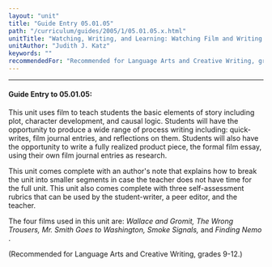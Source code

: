 ```yaml
---
layout: "unit"
title: "Guide Entry 05.01.05"
path: "/curriculum/guides/2005/1/05.01.05.x.html"
unitTitle: "Watching, Writing, and Learning: Watching Film and Writing Film Essay as an Introduction to the Elements of Narrative Structure, Character Development, and Causal Logic"
unitAuthor: "Judith J. Katz"
keywords: ""
recommendedFor: "Recommended for Language Arts and Creative Writing, grades 9-12."
---
```

<body>
<hr/>
<h4>
Guide Entry to 05.01.05:
</h4>
<p>
This unit uses film to teach students the basic elements of story including plot, character development, and causal logic.  Students will have the opportunity to produce a wide range of process writing including: quick-writes, film journal entries, and reflections on them.  Students will also have the opportunity to write a fully realized product piece, the formal film essay, using their own film journal entries as research.
</p>
<p>
This unit comes complete with an author's note that explains how to break the unit into smaller segments in case the teacher does not have time for the full unit.  This unit also comes complete with three self-assessment rubrics that can be used by the student-writer, a peer editor, and the teacher.
</p>
<p>
The four films used in this unit are:
<i>
Wallace and Gromit, The Wrong Trousers, Mr. Smith Goes to Washington, Smoke Signals,
</i>
and
<i>
Finding Nemo
</i>
.
</p>
<p>
(Recommended for Language Arts and Creative Writing, grades 9-12.)
</p>
</body>